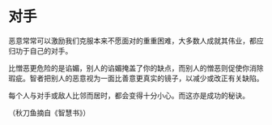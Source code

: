 # 对手

恶意常常可以激励我们克服本来不愿面对的重重困难，大多数人成就其伟业，都应归功于自己的对手。

比憎恶更危险的是谄媚，别人的谄媚掩盖了你的缺点，而别人的憎恶则促使你消除瑕疵。智者把别人的恶意视为一面比善意更真实的镜子，以减少或改正有关缺陷。

每个人与对手或敌人比邻而居时，都会变得十分小心。而这亦是成功的秘诀。

（秋刀鱼摘自《智慧书》）
